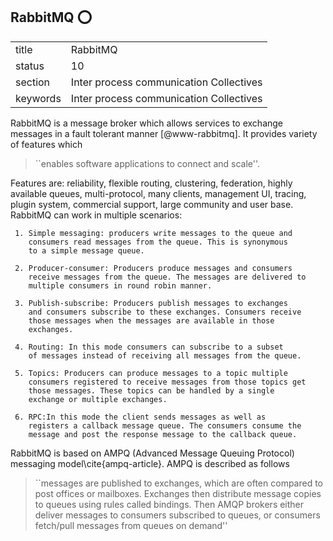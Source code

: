 ## RabbitMQ   :o:


|          |                                         |
| -------- | --------------------------------------- |
| title    | RabbitMQ                                | 
| status   | 10                                      |
| section  | Inter process communication Collectives |
| keywords | Inter process communication Collectives |



RabbitMQ is a message broker which allows services to exchange
messages in a fault tolerant manner [@www-rabbitmq].  It provides
variety of features which

> ``enables software applications to connect and scale''.

Features are: reliability, flexible routing, clustering,
federation, highly available queues, multi-protocol, many clients,
management UI, tracing, plugin system, commercial support, large
community and user base. RabbitMQ can work in multiple scenarios:

     1. Simple messaging: producers write messages to the queue and
        consumers read messages from the queue. This is synonymous
        to a simple message queue.

     2. Producer-consumer: Producers produce messages and consumers
        receive messages from the queue. The messages are delivered to
        multiple consumers in round robin manner.

     3. Publish-subscribe: Producers publish messages to exchanges
        and consumers subscribe to these exchanges. Consumers receive
        those messages when the messages are available in those
        exchanges.

     4. Routing: In this mode consumers can subscribe to a subset
        of messages instead of receiving all messages from the queue.

     5. Topics: Producers can produce messages to a topic multiple
        consumers registered to receive messages from those topics get
        those messages. These topics can be handled by a single
        exchange or multiple exchanges.

     6. RPC:In this mode the client sends messages as well as
        registers a callback message queue. The consumers consume the
        message and post the response message to the callback queue.

RabbitMQ is based on AMPQ (Advanced Message Queuing Protocol)
messaging model\cite{ampq-article}.  AMPQ is described as follows

> ``messages are published to exchanges, which are often compared to
> post offices or mailboxes. Exchanges then distribute message copies
> to queues using rules called bindings. Then AMQP brokers either
> deliver messages to consumers subscribed to queues, or consumers
> fetch/pull messages from queues on demand''





